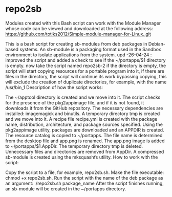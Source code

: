 # repo2sb
Modules created with this Bash script can work with the Module Manager whose code can be viewed and downloaded at the following address: https://github.com/totiks2012/Simple-module-manager-for-Linux..git 

This is a bash script for creating sb-modules from deb packages in Debian-based systems. An sb-module is a packaging format used in the Sandbox environment to isolate applications from the system.
upd -26-04-24 :
improved the script and added a check to see if the ~/portapps/$1 directory is empty.
   now take the script named repo2sb-2
if the directory is empty, the script will start copying resources for a portable program into it, if there are files in the directory, the script will continue its work bypassing copying, this will exclude the creation of duplicate directories, for example, with the name /usr/bin_1
Description of how the script works:

The ~/apptool directory is created and we move into it.
The script checks for the presence of the pkg2appimage file, and if it is not found, it downloads it from the GitHub repository.
The necessary dependencies are installed: imagemagick and binutils.
A temporary directory tmp is created and we move into it.
A recipe file recipe.yml is created with the package name, distribution, architecture, and package sources specified.
Using the pkg2appimage utility, packages are downloaded and an APPDIR is created.
The resource catalog is copied to ~/portapps.
The file name is determined from the desktop file and app.png is renamed.
The app.png image is added to ~/portapps/$1.AppDir.
The temporary directory tmp is deleted.
Unnecessary files and directories are removed from AppDir.
A compressed sb-module is created using the mksquashfs utility.
How to work with the script:

Copy the script to a file, for example, repo2sb.sh.
Make the file executable: chmod +x repo2sb.sh.
Run the script with the name of the deb package as an argument: ./repo2sb.sh package_name
After the script finishes running, an sb-module will be created in the ~/portapps directory.
